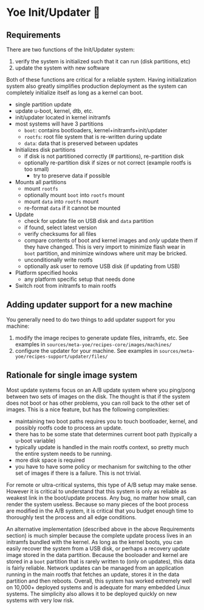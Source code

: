 # Yoe Init/Updater 🚀

## Requirements

There are two functions of the Init/Updater system:

1. verify the system is initialized such that it can run (disk partitions, etc)
1. update the system with new software

Both of these functions are critical for a reliable system. Having
initialization system also greatly simplifies production deployment as the
system can completely initialize itself as long as a kernel can boot.

- single partition update
- update u-boot, kernel, dtb, etc.
- init/updater located in kernel initramfs
- most systems will have 3 partitions
  - `boot`: contains bootloaders, kernel+initramfs+init/updater
  - `rootfs`: root file system that is re-written during update
  - `data`: data that is preserved between updates
- Initializes disk partitions
  - if disk is not partitioned correctly (# partitions), re-partition disk
  - optionally re-partition disk if sizes or not correct (example rootfs is too
    small)
    - try to preserve data if possible
- Mounts all partitions
  - mount `rootfs`
  - optionally mount `boot` into `rootfs` mount
  - mount `data` into `rootfs` mount
  - re-format `data` if it cannot be mounted
- Update
  - check for update file on USB disk and `data` partition
  - if found, select latest version
  - verify checksums for all files
  - compare contents of boot and kernel images and _only_ update them if they
    have changed. This is very import to minimize flash wear in `boot`
    partition, and minimize windows where unit may be bricked.
  - unconditionally write rootfs
  - optionally ask user to remove USB disk (if updating from USB)
- Platform specified hooks
  - any platform specific setup that needs done
- Switch root from initramfs to main rootfs

## Adding updater support for a new machine

You generally need to do two things to add updater support for you machine:

1. modify the image recipes to generate update files, initramfs, etc. See
   examples in `sources/meta-yoe/recipes-core/images/machines/`
2. configure the updater for your machine. See examples in
   `sources/meta-yoe/recipes-support/updater/files/`

## Rationale for single image system

Most update systems focus on an A/B update system where you ping/pong between
two sets of images on the disk. The thought is that if the system does not boot
or has other problems, you can roll back to the other set of images. This is a
nice feature, but has the following complexities:

- maintaining two boot paths requires you to touch bootloader, kernel, and
  possibly rootfs code to process an update.
- there has to be some state that determines current boot path (typically a
  u-boot variable)
- typically update is handled in the main rootfs context, so pretty much the
  entire system needs to be running.
- more disk space is required
- you have to have some policy or mechanism for switching to the other set of
  images if there is a failure. This is not trivial.

For remote or ultra-critical systems, this type of A/B setup may make sense.
However it is critical to understand that this system is only as reliable as
weakest link in the boot/update process. Any bug, no matter how small, can
render the system useless. Because so many pieces of the boot process are
modified in the A/B system, it is critical that you budget enough time to
thoroughly test the process and all edge conditions.

An alternative implementation (described above in the above Requirements
section) is much simpler because the complete update process lives in an
initramfs bundled with the kernel. As long as the kernel boots, you can easily
recover the system from a USB disk, or perhaps a recovery update image stored in
the data partition. Because the booloader and kernel are stored in a `boot`
partition that is rarely written to (only on updates), this data is fairly
reliable. Network updates can be managed from an application running in the main
rootfs that fetches an update, stores it in the data partition and then reboots.
Overall, this system has worked extremely well on 10,000+ deployed systems and
is adequate for many embedded Linux systems. The simplicity also allows it to be
deployed quickly on new systems with very low risk.

